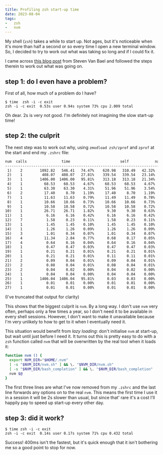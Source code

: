 ```yaml
---
title: Profiling zsh start-up time
date: 2023-08-04
tags:
-   zsh
-   nvm
---
```


My shell (`zsh`) takes a while to start up. Not ages, but it's noticeable when
it's more than half a second or so every time I open a new terminal window. So,
I decided to try to work out what was taking so long and if I could fix it.

I came across [this blog post](https://stevenvanbael.com/profiling-zsh-startup)
from Steven Van Bael and followed the steps therein to work out what was going
on.

## step 1: do I even have a problem?

First of all, how much of a problem do I have?

```console
$ time  zsh -i -c exit
zsh -i -c exit  0.53s user 0.94s system 73% cpu 2.009 total
```

Oh dear. 2s is very not good. I'm definitely not imagining the slow
start-up time!

## step 2: the culprit

The next step was to work out why, using `zmodload zsh/zprof` and `zprof` at the
start and end my `.zshrc` file:

```txt
num  calls                time                       self            name
-----------------------------------------------------------------------------------
 1)    2        1092.82   546.41   74.47%    620.98   310.49   42.32%  nvm
 2)    1         408.07   408.07   27.81%    339.54   339.54   23.14%  nvm_ensure_version_installed
 3)    1        1406.00  1406.00   95.81%    313.18   313.18   21.34%  nvm_auto
 4)    1          68.53    68.53    4.67%     68.53    68.53    4.67%  nvm_is_version_installed
 5)    1          63.30    63.30    4.31%     51.96    51.96    3.54%  nvm_die_on_prefix
 6)    2          17.40     8.70    1.19%     17.40     8.70    1.19%  compaudit
 7)    1          11.63    11.63    0.79%     11.49    11.49    0.78%  _zsh_highlight_load_highlighters
 8)    1          10.66    10.66    0.73%     10.66    10.66    0.73%  nvm_grep
 9)    1          10.58    10.58    0.72%     10.58    10.58    0.72%  zrecompile
10)    1          26.71    26.71    1.82%      9.30     9.30    0.63%  compinit
11)    1           6.16     6.16    0.42%      6.16     6.16    0.42%  _zsh_highlight_bind_widgets
12)    7           1.58     0.23    0.11%      1.58     0.23    0.11%  add-zsh-hook
13)    1           1.45     1.45    0.10%      1.45     1.45    0.10%  colors
14)    1           1.26     1.26    0.09%      1.26     1.26    0.09%  regexp-replace
15)    3           1.01     0.34    0.07%      1.01     0.34    0.07%  is-at-least
16)    4          11.34     2.84    0.77%      0.68     0.17    0.05%  nvm_npmrc_bad_news_bears
17)    4           0.64     0.16    0.04%      0.64     0.16    0.04%  compdef
18)    1           0.47     0.47    0.03%      0.47     0.47    0.03%  nvm_has
19)    1           0.21     0.21    0.01%      0.21     0.21    0.01%  (anon) [/usr/local/share/zsh-autosuggestions/zsh-autosuggestions.zsh:458]
20)    1           0.21     0.21    0.01%      0.11     0.11    0.01%  complete
21)    2           0.09     0.04    0.01%      0.09     0.04    0.01%  is_plugin
22)    2           0.08     0.04    0.01%      0.08     0.04    0.01%  bashcompinit
23)    2           0.04     0.02    0.00%      0.04     0.02    0.00%  env_default
24)    1           0.04     0.04    0.00%      0.04     0.04    0.00%  detect-clipboard
25)    1        1406.04  1406.04   95.81%      0.03     0.03    0.00%  nvm_process_parameters
26)    1           0.01     0.01    0.00%      0.01     0.01    0.00%  nvm_is_zsh
27)    1           0.01     0.01    0.00%      0.01     0.01    0.00%  __starship_get_time
```

(I've truncated that output for clarity)

This shows that the biggest culprit is `nvm`. By a long way. I don't use `nvm`
very often, perhaps only a few times a year, so I don't need it to be available
in every shell sessions. However, I don't want to make it *un*available because
I'm very unlikely to how to get to it when I eventually need it.

This situation would benefit from *lazy loading*: don't initialise `nvm` at
start-up, but wait until just before I need it. It turns out this is pretty easy
to do with a `zsh` function called `nvm` that will be overwritten by the real
tool when it loads it:

```sh
function nvm () {
  export NVM_DIR="$HOME/.nvm"
  [ -s "$NVM_DIR/nvm.sh" ] && \. "$NVM_DIR/nvm.sh"
  [ -s "$NVM_DIR/bash_completion" ] && \. "$NVM_DIR/bash_completion"
  nvm $@
}
```

The first three lines are what I've now removed from my `.zshrc` and the last
line forwards any options on to the real `nvm`. This means the first time I use
it in a session it will be 2s slower than usual, but since that' rare it's a
cost I'll happily pay to speed up start-up every other day.

## step 3: did it work?

```console
$ time zsh -i -c exit
zsh -i -c exit  0.14s user 0.17s system 71% cpu 0.432 total
```

Success! 400ms isn't the fastest, but it's quick enough that it isn't bothering
me so a good point to stop for now.
